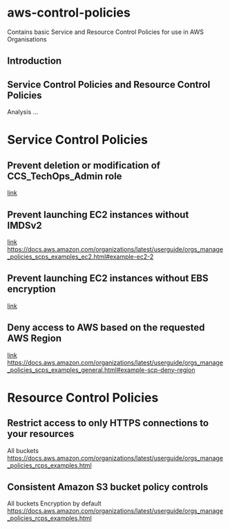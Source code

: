 # aws-control-policies
Contains basic Service and Resource Control Policies for use in AWS Organisations

## Introduction
## Service Control Policies and Resource Control Policies
Analysis
…
# Service Control Policies
## Prevent deletion or modification of CCS_TechOps_Admin role
[link](iam_role_deletion_protection.json)

## Prevent launching EC2 instances without IMDSv2
[link](prevent_imdv2_ec2s.json)
https://docs.aws.amazon.com/organizations/latest/userguide/orgs_manage_policies_scps_examples_ec2.html#example-ec2-2 

## Prevent launching EC2 instances without EBS encryption
[link](prevent_unencrypted_ebs.json)

## Deny access to AWS based on the requested AWS Region
[link](restrict_regions.json)
https://docs.aws.amazon.com/organizations/latest/userguide/orgs_manage_policies_scps_examples_general.html#example-scp-deny-region 

# Resource Control Policies

## Restrict access to only HTTPS connections to your resources
All buckets
https://docs.aws.amazon.com/organizations/latest/userguide/orgs_manage_policies_rcps_examples.html

## Consistent Amazon S3 bucket policy controls
All buckets
Encryption by default 
https://docs.aws.amazon.com/organizations/latest/userguide/orgs_manage_policies_rcps_examples.html 